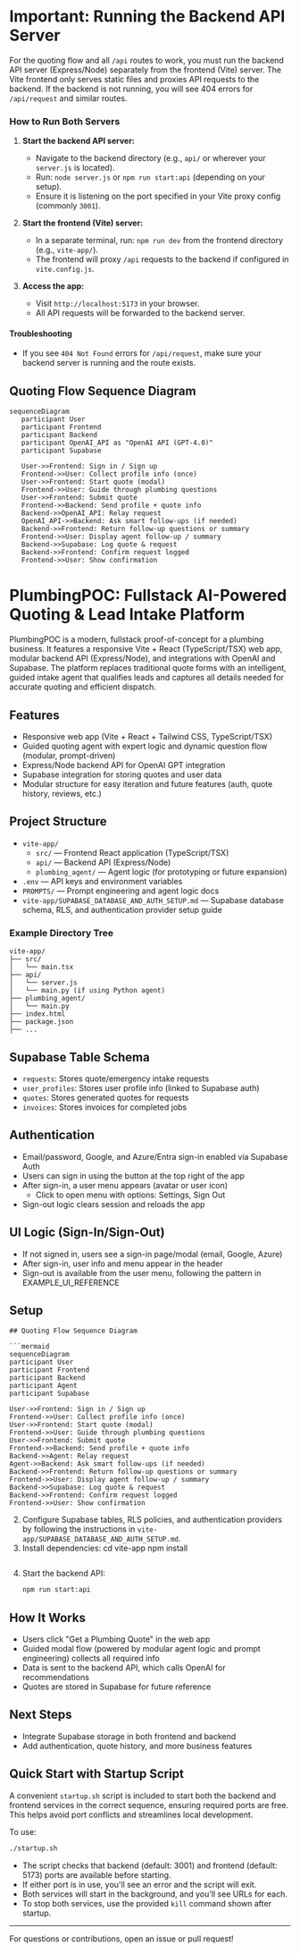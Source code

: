 # Important: Running the Backend API Server

For the quoting flow and all `/api` routes to work, you must run the backend API server (Express/Node) separately from the frontend (Vite) server. The Vite frontend only serves static files and proxies API requests to the backend. If the backend is not running, you will see 404 errors for `/api/request` and similar routes.

### How to Run Both Servers

1. **Start the backend API server:**
   - Navigate to the backend directory (e.g., `api/` or wherever your `server.js` is located).
   - Run: `node server.js` or `npm run start:api` (depending on your setup).
   - Ensure it is listening on the port specified in your Vite proxy config (commonly `3001`).

2. **Start the frontend (Vite) server:**
   - In a separate terminal, run: `npm run dev` from the frontend directory (e.g., `vite-app/`).
   - The frontend will proxy `/api` requests to the backend if configured in `vite.config.js`.

3. **Access the app:**
   - Visit `http://localhost:5173` in your browser.
   - All API requests will be forwarded to the backend server.

#### Troubleshooting
- If you see `404 Not Found` errors for `/api/request`, make sure your backend server is running and the route exists.

## Quoting Flow Sequence Diagram

```mermaid
sequenceDiagram
   participant User
   participant Frontend
   participant Backend
   participant OpenAI_API as "OpenAI API (GPT-4.0)"
   participant Supabase

   User->>Frontend: Sign in / Sign up
   Frontend->>User: Collect profile info (once)
   User->>Frontend: Start quote (modal)
   Frontend->>User: Guide through plumbing questions
   User->>Frontend: Submit quote
   Frontend->>Backend: Send profile + quote info
   Backend->>OpenAI_API: Relay request
   OpenAI_API->>Backend: Ask smart follow-ups (if needed)
   Backend->>Frontend: Return follow-up questions or summary
   Frontend->>User: Display agent follow-up / summary
   Backend->>Supabase: Log quote & request
   Backend->>Frontend: Confirm request logged
   Frontend->>User: Show confirmation
```

# PlumbingPOC: Fullstack AI-Powered Quoting & Lead Intake Platform


PlumbingPOC is a modern, fullstack proof-of-concept for a plumbing business. It features a responsive Vite + React (TypeScript/TSX) web app, modular backend API (Express/Node), and integrations with OpenAI and Supabase. The platform replaces traditional quote forms with an intelligent, guided intake agent that qualifies leads and captures all details needed for accurate quoting and efficient dispatch.

## Features
- Responsive web app (Vite + React + Tailwind CSS, TypeScript/TSX)
- Guided quoting agent with expert logic and dynamic question flow (modular, prompt-driven)
- Express/Node backend API for OpenAI GPT integration
- Supabase integration for storing quotes and user data
- Modular structure for easy iteration and future features (auth, quote history, reviews, etc.)

## Project Structure
- `vite-app/`
   - `src/` — Frontend React application (TypeScript/TSX)
   - `api/` — Backend API (Express/Node)
   - `plumbing_agent/` — Agent logic (for prototyping or future expansion)
- `.env` — API keys and environment variables
- `PROMPTS/` — Prompt engineering and agent logic docs
- `vite-app/SUPABASE_DATABASE_AND_AUTH_SETUP.md` — Supabase database schema, RLS, and authentication provider setup guide

### Example Directory Tree
```
vite-app/
├── src/
│   └── main.tsx
├── api/
│   └── server.js
│   └── main.py (if using Python agent)
├── plumbing_agent/
│   └── main.py
├── index.html
├── package.json
├── ...
```

## Supabase Table Schema
- `requests`: Stores quote/emergency intake requests
- `user_profiles`: Stores user profile info (linked to Supabase auth)
- `quotes`: Stores generated quotes for requests
- `invoices`: Stores invoices for completed jobs

## Authentication
- Email/password, Google, and Azure/Entra sign-in enabled via Supabase Auth
- Users can sign in using the button at the top right of the app
- After sign-in, a user menu appears (avatar or user icon)
   - Click to open menu with options: Settings, Sign Out
- Sign-out logic clears session and reloads the app

## UI Logic (Sign-In/Sign-Out)
- If not signed in, users see a sign-in page/modal (email, Google, Azure)
- After sign-in, user info and menu appear in the header
- Sign-out is available from the user menu, following the pattern in EXAMPLE_UI_REFERENCE

## Setup
   ```
## Quoting Flow Sequence Diagram

```mermaid
sequenceDiagram
   participant User
   participant Frontend
   participant Backend
   participant Agent
   participant Supabase

   User->>Frontend: Sign in / Sign up
   Frontend->>User: Collect profile info (once)
   User->>Frontend: Start quote (modal)
   Frontend->>User: Guide through plumbing questions
   User->>Frontend: Submit quote
   Frontend->>Backend: Send profile + quote info
   Backend->>Agent: Relay request
   Agent->>Backend: Ask smart follow-ups (if needed)
   Backend->>Frontend: Return follow-up questions or summary
   Frontend->>User: Display agent follow-up / summary
   Backend->>Supabase: Log quote & request
   Backend->>Frontend: Confirm request logged
   Frontend->>User: Show confirmation
```
2. Configure Supabase tables, RLS policies, and authentication providers by following the instructions in `vite-app/SUPABASE_DATABASE_AND_AUTH_SETUP.md`.
3. Install dependencies:
   cd vite-app
   npm install
   ```
   ```
5. Start the backend API:
   ```sh
   npm run start:api
   ```

## How It Works
- Users click "Get a Plumbing Quote" in the web app
- Guided modal flow (powered by modular agent logic and prompt engineering) collects all required info
- Data is sent to the backend API, which calls OpenAI for recommendations
- Quotes are stored in Supabase for future reference

## Next Steps
- Integrate Supabase storage in both frontend and backend
- Add authentication, quote history, and more business features

## Quick Start with Startup Script

A convenient `startup.sh` script is included to start both the backend and frontend services in the correct sequence, ensuring required ports are free. This helps avoid port conflicts and streamlines local development.

To use:

```sh
./startup.sh
```

- The script checks that backend (default: 3001) and frontend (default: 5173) ports are available before starting.
- If either port is in use, you'll see an error and the script will exit.
- Both services will start in the background, and you'll see URLs for each.
- To stop both services, use the provided `kill` command shown after startup.

---
For questions or contributions, open an issue or pull request!
